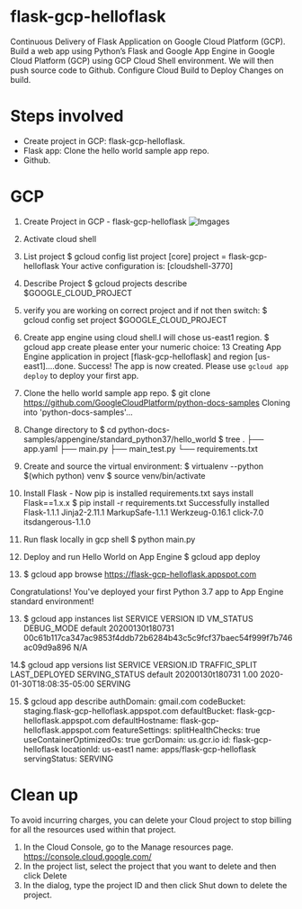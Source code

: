 # flask-gcp-helloflask
Continuous Delivery of Flask Application on Google Cloud Platform (GCP). Build a web app using Python’s Flask and Google App Engine in Google Cloud Platform (GCP) using GCP Cloud Shell environment.
We will then push source code to Github.   Configure Cloud Build to Deploy Changes on build.  


# Steps involved 
- Create project in GCP: flask-gcp-helloflask.
- Flask app: Clone the hello world sample app repo. 
- Github. 

# GCP
1. Create Project in GCP - flask-gcp-helloflask
![Imgages](../master/images/Picture1.png?raw=true)

2. Activate cloud shell

3. List project
$ gcloud config list project
[core]
project = flask-gcp-helloflask
Your active configuration is: [cloudshell-3770]

3. Describe Project
$ gcloud projects describe $GOOGLE_CLOUD_PROJECT

4. verify you are working on correct project and if not then switch:
$ gcloud config set project $GOOGLE_CLOUD_PROJECT

5. Create app engine using cloud shell.I will chose us-east1 region.
$ gcloud app create
please enter your numeric choice:  13
Creating App Engine application in project [flask-gcp-helloflask] and region [us-east1]....done.
Success! The app is now created. Please use `gcloud app deploy` to deploy your first app.

6. Clone the hello world sample app repo.
$ git clone https://github.com/GoogleCloudPlatform/python-docs-samples
Cloning into 'python-docs-samples'...

7. Change directory to 
$ cd python-docs-samples/appengine/standard_python37/hello_world
$ tree
.
├── app.yaml
├── main.py
├── main_test.py
└── requirements.txt

8. Create and source the virtual environment:
$ virtualenv --python $(which python) venv
$ source venv/bin/activate

9. Install Flask - Now pip is installed requirements.txt says install Flask==1.x.x
$ pip install -r requirements.txt
Successfully installed Flask-1.1.1 Jinja2-2.11.1 MarkupSafe-1.1.1 Werkzeug-0.16.1 click-7.0 itsdangerous-1.1.0

10. Run flask locally in gcp shell
$ python main.py

11. Deploy and run Hello World on App Engine
$ gcloud app deploy

12. $ gcloud app browse
https://flask-gcp-helloflask.appspot.com

Congratulations! You've deployed your first Python 3.7 app to App Engine standard environment!

13. $ gcloud app instances list
SERVICE  VERSION          ID                                                                      VM_STATUS  DEBUG_MODE
default  20200130t180731  00c61b117ca347ac9853f4ddb72b6284b43c5c9fcf37baec54f999f7b746ac09d9a896  N/A

14.$ gcloud app versions list
SERVICE  VERSION.ID       TRAFFIC_SPLIT  LAST_DEPLOYED              SERVING_STATUS
default  20200130t180731  1.00           2020-01-30T18:08:35-05:00  SERVING

15. $ gcloud app describe
authDomain: gmail.com
codeBucket: staging.flask-gcp-helloflask.appspot.com
defaultBucket: flask-gcp-helloflask.appspot.com
defaultHostname: flask-gcp-helloflask.appspot.com
featureSettings:
  splitHealthChecks: true
  useContainerOptimizedOs: true
gcrDomain: us.gcr.io
id: flask-gcp-helloflask
locationId: us-east1
name: apps/flask-gcp-helloflask
servingStatus: SERVING

# Clean up
To avoid incurring charges, you can delete your Cloud project to stop billing for all the resources used within that project.
1. In the Cloud Console, go to the Manage resources page. https://console.cloud.google.com/
2. In the project list, select the project that you want to delete and then click Delete
3. In the dialog, type the project ID and then click Shut down to delete the project. 


